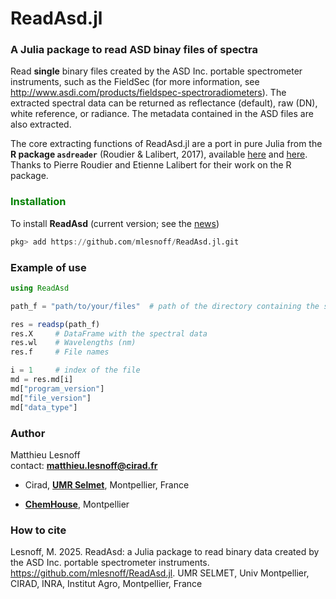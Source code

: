 # ReadAsd.jl 

### A Julia package to read ASD binay files of spectra

Read **single** binary files created by the ASD Inc. portable spectrometer instruments, such as the FieldSec 
(for more information, see <http://www.asdi.com/products/fieldspec-spectroradiometers>). The extracted spectral data 
can be returned as reflectance (default), raw (DN), white reference, or radiance. The metadata contained in the ASD 
files are also extracted. 

The core extracting functions of ReadAsd.jl are a port in pure Julia from the **R package `asdreader`** 
(Roudier & Lalibert, 2017), available [here](https://cran.r-project.org/web/packages/asdreader/index.html) and 
[here](https://github.com/pierreroudier/asdreader). Thanks to Pierre Roudier and Etienne Lalibert for their work 
on the R package.

### <span style="color:green"> **Installation** </span> 

To install **ReadAsd** (current version; see the [news](news.md))

```julia
pkg> add https://github.com/mlesnoff/ReadAsd.jl.git
```

### Example of use

```julia
using ReadAsd

path_f = "path/to/your/files"  # path of the directory containing the single files '.asd'

res = readsp(path_f) 
res.X     # DataFrame with the spectral data 
res.wl    # Wavelengths (nm)
res.f     # File names

i = 1     # index of the file
md = res.md[i]
md["program_version"]
md["file_version"]
md["data_type"]
```

### **Author**

Matthieu Lesnoff     
contact: **matthieu.lesnoff@cirad.fr**

- Cirad, [**UMR Selmet**](https://umr-selmet.cirad.fr/en), Montpellier, France

- [**ChemHouse**](https://www.chemproject.org/ChemHouse), Montpellier

### **How to cite**

Lesnoff, M. 2025. ReadAsd: a Julia package to read binary data created by the ASD Inc. portable spectrometer instruments. 
https://github.com/mlesnoff/ReadAsd.jl. UMR SELMET, Univ Montpellier, CIRAD, INRA, Institut Agro, Montpellier, France


